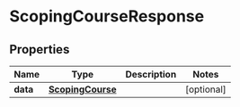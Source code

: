 
# ScopingCourseResponse

## Properties
Name | Type | Description | Notes
------------ | ------------- | ------------- | -------------
**data** | [**ScopingCourse**](ScopingCourse.md) |  |  [optional]



